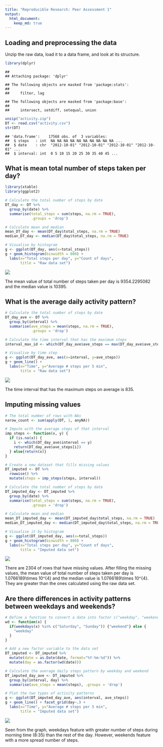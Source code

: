 ```yaml
---
title: "Reproducible Research: Peer Assessment 1"
output: 
  html_document:
    keep_md: true
---
```



## Loading and preprocessing the data
Unzip the raw data, load it to a data frame, and look at its structure.

```r
library(dplyr)
```

```
## 
## Attaching package: 'dplyr'
```

```
## The following objects are masked from 'package:stats':
## 
##     filter, lag
```

```
## The following objects are masked from 'package:base':
## 
##     intersect, setdiff, setequal, union
```

```r
unzip("activity.zip")
DT <- read.csv("activity.csv")
str(DT)
```

```
## 'data.frame':	17568 obs. of  3 variables:
##  $ steps   : int  NA NA NA NA NA NA NA NA NA NA ...
##  $ date    : chr  "2012-10-01" "2012-10-01" "2012-10-01" "2012-10-01" ...
##  $ interval: int  0 5 10 15 20 25 30 35 40 45 ...
```

## What is mean total number of steps taken per day?

```r
library(xtable)
library(ggplot2)

# Calculate the total number of steps by date
DT_day <- DT %>%
  group_by(date) %>%
  summarise(total_steps = sum(steps, na.rm = TRUE),
            .groups = 'drop')

# Calculate mean and median
mean_DT_day <- mean(DT_day$total_steps, na.rm = TRUE)
median_DT_day <- median(DT_day$total_steps, na.rm = TRUE)

# Visualise by histogram
g <- ggplot(DT_day, aes(x=total_steps))
g + geom_histogram(binwidth = 800) +
  labs(x="Total steps per day", y="Count of days",
       title = "Raw data set")
```

![](PA1_template_files/figure-html/total_steps-1.png)<!-- -->

The mean value of total number of steps taken per day is 9354.2295082 and the median value is 10395.

## What is the average daily activity pattern?

```r
# Calculate the total number of steps by date
DT_day_ave <- DT %>%
  group_by(interval) %>%
  summarise(ave_steps = mean(steps, na.rm = TRUE),
            .groups = 'drop')

# Calculate the time interval that has the maximum steps
interval_max_id <- which(DT_day_ave$ave_steps == max(DT_day_ave$ave_steps))

# Visualise by time step
g <- ggplot(DT_day_ave, aes(x=interval, y=ave_steps))
g + geom_line() +
  labs(x="Time", y="Average # steps per 5 min",
       title = "Raw data set")
```

![](PA1_template_files/figure-html/dailypattern-1.png)<!-- -->

The time interval that has the maximum steps on average is 835.

## Imputing missing values

```r
# The total number of rows with NAs
narow_count <- sum(apply(DT, 1, anyNA))

# Impute with the average steps of that interval
imp_steps <- function(x, y) {
  if (is.na(x)) {
    i <- which(DT_day_ave$interval == y)
    return(DT_day_ave$ave_steps[i])
  } else{return(x)}
}

# Create a new dataset that fills missing values
DT_imputed <- DT %>%
  rowwise() %>%
  mutate(steps = imp_steps(steps, interval))

# Calculate the total number of steps by date
DT_imputed_day <- DT_imputed %>%
  group_by(date) %>%
  summarise(total_steps = sum(steps, na.rm = TRUE),
            .groups = 'drop')

# Calculate mean and median
mean_DT_imputed_day <- mean(DT_imputed_day$total_steps, na.rm = TRUE)
median_DT_imputed_day <- median(DT_imputed_day$total_steps, na.rm = TRUE)

# Visualise it by histogram
g <- ggplot(DT_imputed_day, aes(x=total_steps))
g + geom_histogram(binwidth = 800) +
  labs(x="Total steps per day", y="Count of days",
       title = "Imputed data set")
```

![](PA1_template_files/figure-html/imputing-1.png)<!-- -->

There are 2304 of rows that have missing values. After filling the missing values, the mean value of total number of steps taken per day is 1.0766189\times 10^{4} and the median value is 1.0766189\times 10^{4}. They are greater than the ones calculated using the raw data set.

## Are there differences in activity patterns between weekdays and weekends?

```r
# Define a function to convert a date into factor c("weekday", "weekend")
wd <- function(x) {
  if(weekdays(x) %in% c("Saturday", "Sunday")) {"weekend"} else {
    "weekday"
  }
}

# Add a new factor variable to the data set
DT_imputed <- DT_imputed %>%
  mutate(date = as.Date(date, format="%Y-%m-%d")) %>%
  mutate(day = as.factor(wd(date)))

# Calculate the average daily steps pattern by weekday and weekend
DT_imputed_day_ave <- DT_imputed %>%
  group_by(interval, day) %>%
  summarise(ave_steps = mean(steps), .groups = 'drop')

# Plot the two types of activity patterns
g <- ggplot(DT_imputed_day_ave, aes(interval, ave_steps))
g + geom_line() + facet_grid(day~.) +
  labs(x="Time", y="Average # steps per 5 min",
       title = "Imputed data set")
```

![](PA1_template_files/figure-html/patterns-1.png)<!-- -->

Seen from the graph, weekdays feature with greater number of steps during morning time (8:35) than the rest of the day. However, weekends feature with a more spread number of steps.
